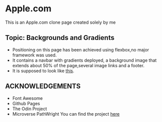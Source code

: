 # Apple.com

This is an Apple.com clone page created solely by me

## Topic: Backgrounds and Gradients
* Positioning on this page has been achieved using flexbox,no major framework was used.
* It contains a navbar with gradients deployed, a background image that extends about 50% of the page,several image links and a footer.
* It is supposed to look like [this](https://web.archive.org/web/20140301004610/http://www.apple.com/).

## ACKNOWLEDGEMENTS
* Font Awesome
* Github Pages
* The Odin Project
* Microverse PathWright
You can find the project [here](https://tripple-a.github.io/Apple.com/)
